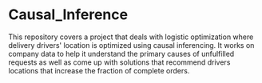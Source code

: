 # Causal_Inference
This repository covers a project that deals with logistic optimization where delivery drivers' location is optimized using causal inferencing. It works on company data to help it understand the primary causes of unfulfilled requests as well as come up with solutions that recommend drivers locations that increase the fraction of complete orders. 
